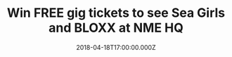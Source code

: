 ---
campaign-uuid: "c-81e94312-6b33-4fd3-8537-8746141eb208"
type: "Preview"
category: "competition"
date: "2018-04-18T17:00:00.000Z"
end-date: "2018-04-29T23:59:00.000Z"
disable-form: false
is_promoted: false
has_entry_page: true
title: "Win FREE gig tickets to see Sea Girls and BLOXX at NME HQ"
competition-description: "<p>Want to hear some epic live music? Then you won't want\
  \ to miss this...\r\nNME is opening it's doors to host an exclusive lock-in gig\
  \ in association with 19 Crimes Winery and we've got a limited amount of FREE tickets\
  \ to give away, want it?</p> \r\n<p>You can get your hands on one of 35 pairs of\
  \ tickets to see Sea Girls and BLOXX at NME HQ in London on Thursday 3rd of May\
  \ 2018! All you need to do is enter your details and you could be swaying along\
  \ in the crowd, wine in hand as the alt rock/indie pop bands fill your ears with\
  \ their favourite songs!</p>"
hero-header: "Win FREE gig tickets to see Sea Girls and BLOXX at NME HQ in London"
terms-confirmation: "Terms-19-CrimesLockInCompetition.pdf"
banner-img: "https://assets.expresslyapp.com/asset-d6c7d6ab-43b6-472c-a2ec-acb377522d50.jpg"
logo-left-href: "http://19crimes.com"
logo-left-image: "https://assets.expresslyapp.com/asset-ea931195-26b7-4606-a3a3-93d40eccbf66.jpg"
logo-left-title: "19 Crimes"
bg-image-hero: "https://assets.expresslyapp.com/asset-d0bfed59-bdd3-4672-8454-3e3deea5fa7d.jpg"
bg-image-first: "https://assets.expresslyapp.com/asset-39302f83-1ee7-4a2b-bf3b-83c5c42ebcbf.jpg"
bg-image-second: "https://assets.expresslyapp.com/asset-d2f1333f-a7b0-4ac9-b7b8-245b0052e523.jpg"
bg-image-third: "https://assets.expresslyapp.com/asset-6c52b6a8-8f05-4ea0-8fdf-1be034e9bd27.jpg"
section1-content: "<p>If you’re into banging indie tunes in the vein of The Killers\
  \ and Arctic Monkeys, chances are you’re almost certainly going to fall in love\
  \ with Sea Girls.</p>\r\n <p>The London group have fast become one of the UK’s most\
  \ exciting new bands, conquering venues up and down the nation with their riotous\
  \ live show, and they’ll be bringing that reputation and attitude to our upcoming\
  \ gig right here at NME HQ on May 3.</p>"
section2-content: "They’re not the only band playing, though. Fellow indie-four piece\
  \ Bloxx – who have already supported bands like The Wombats in arenas – will be\
  \ joining in on the fun. Think 1975 meets Nirvana, and you’re getting a taste of\
  \ the group’s eclectic sound."
section3-content: "<p>If you're a big fan of Sea Girls, Bloxx or just up for a banging\
  \ night out, complete the form below to be in the chance of winning tickets for\
  \ the exclusive gig on May 3 in London.</p> \r\n<p>You need to act quickly though\
  \ as the competition closes on Sunday 29 April at 23:59. Over 18s only and ID will\
  \ be required. Winners will be contacted via email on Monday 30 April 2018 to confirm\
  \ attendance.</p>"
entry-title: "Win FREE gig tickets to see Sea Girls and BLOXX at NME HQ in London\
  \ on May 3"
entry-content: "Complete the form below to dance along to some banging tunes courtesy\
  \ of Sea Girls and BLOXX at the next NME Lock In in association with 19 Crimes Winery\
  \ at NME's HQ in London."
has-winner: false
prize-description: "One pair of 35 tickets to see Sea Girls and BLOXX at NME HQ."
prize-restrictions: "Over 18s only and ID will be required."
special-conditions: "This competition is promoted in conjunction with Time Inc UK\
  \ and these special Terms and Conditions apply:\r\n<a href=\"https://aaa.nme.com/etc/Terms-19-CrimesLockInCompetition.pdf\"\
  > Time Inc UK 19 Crimes Lock in Competition Terms & Conditions </a>.\r\nNotable\
  \ extract: all expenses (including but not limited to travel expenses) are not covered."
---